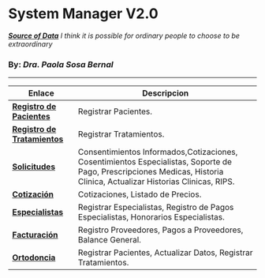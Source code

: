 # **System Manager V2.0**  

**_[Source of Data](https://datastudio.google.com/s/kDOmRQzsBdc)_**
_I think it is possible for ordinary people to choose to be extraordinary_

### **By**: _Dra. Paola Sosa Bernal_   

---
| **Enlace**                                                                                                                                                                                                | **Descripcion**                                                                                                                                                 |
|-----------------------------------------------------------------------------------------------------------------------------------------------------------------------------------------------------------|-----------------------------------------------------------------------------------------------------------------------------------------------------------------|
| [**Registro de Pacientes**](https://script.google.com/macros/s/AKfycbxk0pb0Yik5MXPxFnt0n1wd6BlxEmYdgloFRQMfXwLYU2UZuT15DyoLnK1XD1TDb5QiZg/exec)      | Registrar Pacientes.                                                                                                                                             |
| [**Registro de Tratamientos**](https://script.google.com/macros/s/AKfycbzlDpGl15XgD4TctwM3SUE0AghKdXIdbBDgsjHTxndvzCV4VUDXdnF_o2Epw2tjUOz1bw/exec) | Registrar Tratamientos.                                                                                                                                          |
| [**Solicitudes**](https://script.google.com/macros/s/AKfycbyvhusf8FuO9uN8-o1E3kmp9Iov4B9I1gWaXXxLxO3QU8y3qLQ0CI_adykzZNsEWQQuuQ/exec)               | Consentimientos Informados,Cotizaciones, Cosentimientos Especialistas, Soporte de Pago, Prescripciones Medicas, Historia Clinica, Actualizar Historias Clinicas, RIPS. |
| [**Cotización**](https://script.google.com/macros/s/AKfycbyw5QH8DWZWnQXmwXjKrDIhziqZyNtFc9QhLXVYLk13Wm0mWDhlRALCdx6JkZ3M9slh_w/exec)               | Cotizaciones, Listado de Precios.                                                                                                                             |
| [**Especialistas**](https://script.google.com/macros/s/AKfycbwURoCPunBvTQpoEdUKKJwxRDwQkVqs_2be7a9Z0Bg8HGSd3BIwHlQwWq-wAIG3pj4/exec)              | Registrar Especialistas, Registro de Pagos Especialistas, Honorarios Especialistas.                                                                                 |
| [**Facturación**](https://script.google.com/macros/s/AKfycbzGldkejWbv4wWFYW-l4DFKsmn-OVgiLjt19V3ZGZij-jSh1AiS-8jnAECX_wbH5e9S/exec)                    | Registro Proveedores, Pagos a Proveedores, Balance General.                                                                                                  |
| [**Ortodoncia**](https://script.google.com/macros/s/AKfycbyQ4M-_HYrmo7gkvDtXsLyvFDZ3f6B3OkgsyV9bu4HGfJ4o5WI3DbXbt9wMbgZXJu01/exec)                     | Registrar Pacientes, Actualizar Datos, Registrar Tratamientos.                                                                                               |
